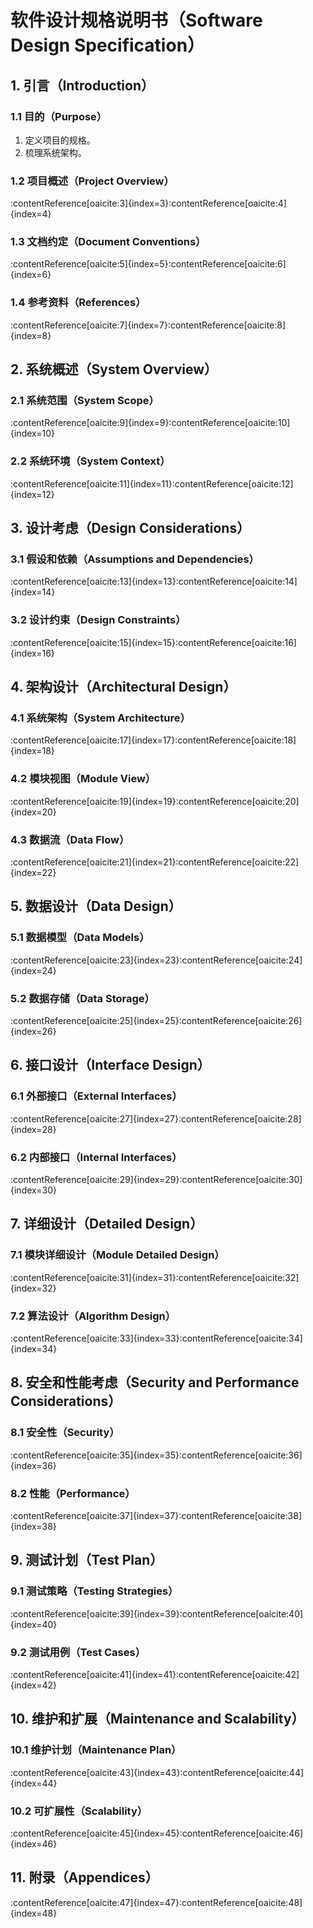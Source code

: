 # 软件设计规格说明书（Software Design Specification）

## 1. 引言（Introduction）
### 1.1 目的（Purpose）
1. 定义项目的规格。
2. 梳理系统架构。

### 1.2 项目概述（Project Overview）
:contentReference[oaicite:3]{index=3}&#8203;:contentReference[oaicite:4]{index=4}

### 1.3 文档约定（Document Conventions）
:contentReference[oaicite:5]{index=5}&#8203;:contentReference[oaicite:6]{index=6}

### 1.4 参考资料（References）
:contentReference[oaicite:7]{index=7}&#8203;:contentReference[oaicite:8]{index=8}

## 2. 系统概述（System Overview）
### 2.1 系统范围（System Scope）
:contentReference[oaicite:9]{index=9}&#8203;:contentReference[oaicite:10]{index=10}

### 2.2 系统环境（System Context）
:contentReference[oaicite:11]{index=11}&#8203;:contentReference[oaicite:12]{index=12}

## 3. 设计考虑（Design Considerations）
### 3.1 假设和依赖（Assumptions and Dependencies）
:contentReference[oaicite:13]{index=13}&#8203;:contentReference[oaicite:14]{index=14}

### 3.2 设计约束（Design Constraints）
:contentReference[oaicite:15]{index=15}&#8203;:contentReference[oaicite:16]{index=16}

## 4. 架构设计（Architectural Design）
### 4.1 系统架构（System Architecture）
:contentReference[oaicite:17]{index=17}&#8203;:contentReference[oaicite:18]{index=18}

### 4.2 模块视图（Module View）
:contentReference[oaicite:19]{index=19}&#8203;:contentReference[oaicite:20]{index=20}

### 4.3 数据流（Data Flow）
:contentReference[oaicite:21]{index=21}&#8203;:contentReference[oaicite:22]{index=22}

## 5. 数据设计（Data Design）
### 5.1 数据模型（Data Models）
:contentReference[oaicite:23]{index=23}&#8203;:contentReference[oaicite:24]{index=24}

### 5.2 数据存储（Data Storage）
:contentReference[oaicite:25]{index=25}&#8203;:contentReference[oaicite:26]{index=26}

## 6. 接口设计（Interface Design）
### 6.1 外部接口（External Interfaces）
:contentReference[oaicite:27]{index=27}&#8203;:contentReference[oaicite:28]{index=28}

### 6.2 内部接口（Internal Interfaces）
:contentReference[oaicite:29]{index=29}&#8203;:contentReference[oaicite:30]{index=30}

## 7. 详细设计（Detailed Design）
### 7.1 模块详细设计（Module Detailed Design）
:contentReference[oaicite:31]{index=31}&#8203;:contentReference[oaicite:32]{index=32}

### 7.2 算法设计（Algorithm Design）
:contentReference[oaicite:33]{index=33}&#8203;:contentReference[oaicite:34]{index=34}

## 8. 安全和性能考虑（Security and Performance Considerations）
### 8.1 安全性（Security）
:contentReference[oaicite:35]{index=35}&#8203;:contentReference[oaicite:36]{index=36}

### 8.2 性能（Performance）
:contentReference[oaicite:37]{index=37}&#8203;:contentReference[oaicite:38]{index=38}

## 9. 测试计划（Test Plan）
### 9.1 测试策略（Testing Strategies）
:contentReference[oaicite:39]{index=39}&#8203;:contentReference[oaicite:40]{index=40}

### 9.2 测试用例（Test Cases）
:contentReference[oaicite:41]{index=41}&#8203;:contentReference[oaicite:42]{index=42}

## 10. 维护和扩展（Maintenance and Scalability）
### 10.1 维护计划（Maintenance Plan）
:contentReference[oaicite:43]{index=43}&#8203;:contentReference[oaicite:44]{index=44}

### 10.2 可扩展性（Scalability）
:contentReference[oaicite:45]{index=45}&#8203;:contentReference[oaicite:46]{index=46}

## 11. 附录（Appendices）
:contentReference[oaicite:47]{index=47}&#8203;:contentReference[oaicite:48]{index=48}
